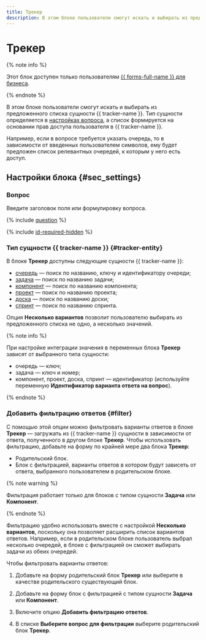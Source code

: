 ```yaml
---
title: Трекер
description: В этом блоке пользователи смогут искать и выбирать из предложенного списка сущности {{ tracker-name }}. Тип сущности определяется в настройках вопроса, а список формируется на основании прав доступа пользователя в {{ tracker-name }}.
---
```


# Трекер


{% note info %}

Этот блок доступен только пользователям [{{ forms-full-name }} для бизнеса](../forms-for-org.md).

{% endnote %}


В этом блоке пользователи смогут искать и выбирать из предложенного списка сущности {{ tracker-name }}. Тип сущности определяется в [настройках вопроса](#tracker-entity), а список формируется на основании прав доступа пользователя в {{ tracker-name }}.

Например, если в вопросе требуется указать очередь, то в зависимости от введенных пользователем символов, ему будет предложен список релевантных очередей, к которым у него есть доступ.

## Настройки блока {#sec_settings}

### Вопрос

Введите заголовок поля или формулировку вопроса.

{% include [question](../../_includes/forms/question.md) %}

{% include [id-required-hidden](../../_includes/forms/id-required-hidden.md) %}

### Тип сущности {{ tracker-name }} {#tracker-entity}

В блоке **Трекер** доступны следующие сущности {{ tracker-name }}:

* [очередь](../../tracker/queue-intro.md) — поиск по названию, ключу и идентификатору очереди;
* [задача](../../tracker/user/create-ticket.md) — поиск по названию задачи;
* [компонент](../../tracker/manager/components.md) — поиск по названию компонента;
* [проект](../../tracker/manager/project-new.md) — поиск по названию проекта;
* [доска](../../tracker/manager/agile-new.md) — поиск по названию доски;
* [спринт](../../tracker/manager/create-agile-sprint.md) — поиск по названию спринта.

Опция **Несколько вариантов** позволит пользователю выбирать из предложенного списка не одно, а несколько значений.

{% note info %}

При настройке интеграции значения в переменных блока **Трекер** зависят от выбранного типа сущности:

* очередь — ключ;
* задача — ключ и номер;
* компонент, проект, доска, спринт — идентификатор (используйте переменную **Идентификатор варианта ответа на вопрос**).

{% endnote %}

### Добавить фильтрацию ответов {#filter}

С помощью этой опции можно фильтровать варианты ответов в блоке **Трекер** — загружать из {{ tracker-name }} сущности в зависимости от ответа, полученного в другом блоке **Трекер**. Чтобы использовать фильтрацию, добавьте на форму по крайней мере два блока **Трекер**:

* Родительский блок.
* Блок с фильтрацией, варианты ответов в котором будут зависеть от ответа, выбранного пользователем в родительском блоке.

{% note warning %}

Фильтрация работает только для блоков с типом сущности **Задача** или **Компонент**.

{% endnote %}

Фильтрацию удобно использовать вместе с настройкой **Несколько вариантов**, поскольку она позволяет расширить список вариантов ответов. Например, если в родительском блоке пользователь выбрал несколько очередей, в блоке с фильтрацией он сможет выбирать задачи из обеих очередей.

Чтобы фильтровать варианты ответов:

1. Добавьте на форму родительский блок **Трекер** или выберите в качестве родительского существующий блок.

1. Добавьте на форму блок с фильтрацией с типом сущности **Задача** или **Компонент**.

1. Включите опцию **Добавить фильтрацию ответов**.

1. В списке **Выберите вопрос для фильтрации** выберите родительский блок **Трекер**. 


